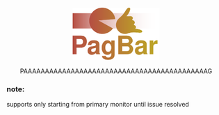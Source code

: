 <p align="center"><img width="200px" src="https://raw.githubusercontent.com/vesdev/pagbar/main/logo.svg"></img></p>
<p align="center">PAAAAAAAAAAAAAAAAAAAAAAAAAAAAAAAAAAAAAAAAAAAG</p>

### note: 
supports only starting from primary monitor
until issue resolved